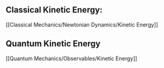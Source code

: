 ## Classical Kinetic Energy:

[[Classical Mechanics/Newtonian Dynamics/Kinetic Energy]]

## Quantum Kinetic Energy
[[Quantum Mechanics/Observables/Kinetic Energy]]